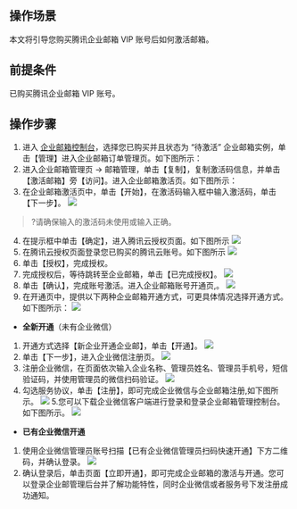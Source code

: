 ## 操作场景
本文将引导您购买腾讯企业邮箱 VIP 账号后如何激活邮箱。

## 前提条件

已购买腾讯企业邮箱 VIP 账号。

## 操作步骤

1. 进入 [企业邮箱控制台](https://console.cloud.tencent.com/exmail)，选择您已购买并且状态为 “待激活” 企业邮箱实例，单击【管理】进入企业邮箱订单管理页。如下图所示：
2.  进入企业邮箱管理页 -> 邮箱管理，单击【复制】，复制激活码信息，并单击【激活邮箱】旁【访问】。进入企业邮箱激活页。如下图所示：
3. 在企业邮箱激活页中，单击【开始】，在激活码输入框中输入激活码，单击【下一步】。
![](https://main.qcloudimg.com/raw/cf4c437c83a4d73cd1fcbc1f9a54b51c.png)
>?请确保输入的激活码未使用或输入正确。
> 
4. 在提示框中单击【确定】，进入腾讯云授权页面。如下图所示
![](https://main.qcloudimg.com/raw/79e10e5812ca1cbb6557ca4ae9f0bb48.png)
5. 在腾讯云授权页面登录您已购买的腾讯云账号。如下图所示
![](https://main.qcloudimg.com/raw/518bf5c78a21efdb1063d4f1ee43ab20.png)
6. 单击【授权】，完成授权。
7. 完成授权后，等待跳转至企业邮箱，单击【已完成授权】。
![](https://main.qcloudimg.com/raw/0ffc52a1556ff5bbb4993a1c1e3ddb13.png)
8. 单击【确认】，完成账号激活。进入企业邮箱账号开通页,。
![](https://main.qcloudimg.com/raw/6a669149653f88783b4fff0cdc3c3b7f.png)
9. 在开通页中，提供以下两种企业邮箱开通方式，可更具体情况选择开通方式。如下图所示：
![](https://main.qcloudimg.com/raw/15862813c09553a4324c16d3a0eeffd1.png)

- **全新开通**（未有企业微信）
1. 开通方式选择【新企业开通企业邮】，单击【开通】。
 ![](https://main.qcloudimg.com/raw/5d4c84b0237529e2369be6f18cf4b30e.png)
2. 单击【下一步】，进入企业微信注册页。
 ![](https://main.qcloudimg.com/raw/93196dd792695342f204c2f81b8aae87.png)
3. 注册企业微信，在页面依次输入企业名称、管理员姓名、管理员手机号，短信验证码，并使用管理员的微信扫码验证。
![](https://main.qcloudimg.com/raw/5722bf7873fb347359cd967b1356cf71.png)
4. 勾选服务协议，单击【注册】，即可完成企业微信与企业邮箱注册,如下图所示。
![](https://main.qcloudimg.com/raw/82e9e7c53e67948282d0ae901bab8bec.png)
5.您可以下载企业微信客户端进行登录和登录企业邮箱管理控制台。如下图所示。
![](https://main.qcloudimg.com/raw/40c8d7a919197cf17435ee982410b038.jpg)

- **已有企业微信开通**
1. 使用企业微信管理员账号扫描【已有企业微信管理员扫码快速开通】下方二维码，并确认登录。
![](https://main.qcloudimg.com/raw/cc19ce7e4e9e14a09932579f8dea516a.png)
2. 确认登录后，单击页面【立即开通】，即可完成企业邮箱的激活与开通。您可以登录企业邮管理后台并了解功能特性，同时企业微信或者服务号下发注册成功通知。



